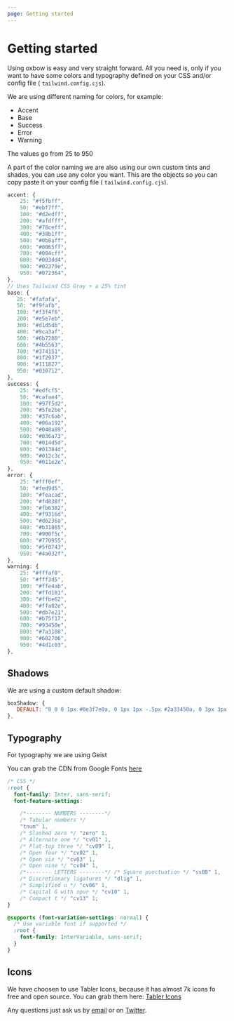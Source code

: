```yaml
---
page: Getting started
---
```


# Getting started

Using oxbow is easy and very straight forward.
All you need is, only if you want to have some colors and typography defined on your CSS and/or config file ( `tailwind.config.cjs`).

We are using different naming for colors, for example:

- Accent
- Base
- Success
- Error
- Warning

The values go from 25 to 950

A part of the color naming we are also using our own custom tints and shades, you can use any color you want.
This are the objects so you can copy paste it on your config file ( `tailwind.config.cjs`).

```js
accent: {
    25: "#f5fbff",
    50: "#ebf7ff",
    100: "#d2edff",
    200: "#afdfff",
    300: "#78ceff",
    400: "#38b1ff",
    500: "#0b8aff",
    600: "#0065ff",
    700: "#004cff",
    800: "#003dd4",
    900: "#02379e",
    950: "#072364",
},
// Uses Tailwind CSS Gray + a 25% tint
base: {
   25: "#fafafa",
   50: "#f9fafb",
   100: "#f3f4f6",
   200: "#e5e7eb",
   300: "#d1d5db",
   400: "#9ca3af",
   500: "#6b7280",
   600: "#4b5563",
   700: "#374151",
   800: "#1f2937",
   900: "#111827",
   950: "#030712",
},
success: {
    25: "#edfcf5",
    50: "#cafae4",
    100: "#97f5d2",
    200: "#5fe2be",
    300: "#37c6ab",
    400: "#06a192",
    500: "#048a89",
    600: "#036a73",
    700: "#014d5d",
    800: "#01384d",
    900: "#012c3c",
    950: "#011e2e",
},
error: {
    25: "#fff0ef",
    50: "#fed9d5",
    100: "#feacad",
    200: "#fd838f",
    300: "#fb6382",
    400: "#f9316d",
    500: "#d6236a",
    600: "#b31865",
    700: "#900f5c",
    800: "#770955",
    900: "#5f0743",
    950: "#4a032f",
},
warning: {
    25: "#fffaf0",
    50: "#fff3d5",
    100: "#ffe4ab",
    200: "#ffd181",
    300: "#ffbe62",
    400: "#ffa02e",
    500: "#db7e21",
    600: "#b75f17",
    700: "#93450e",
    800: "#7a3108",
    900: "#602706",
    950: "#4d1c03",
},
```

## Shadows

We are using a custom default shadow:
```js
boxShadow: {
   DEFAULT: "0 0 0 1px #0e3f7e0a, 0 1px 1px -.5px #2a33450a, 0 3px 3px -1.5px #2a33460a, 0 6px 6px -3px #2a33460a, 0 12px 12px -6px #0e3f7e0a, 0 24px 24px -12px #0e3f7e0a;",
},
```

## Typography

For typography we are using Geist

You can grab the CDN from Google Fonts [here](https://fonts.google.com/?query=geist)

```css
/* CSS */
:root {
  font-family: Inter, sans-serif;
  font-feature-settings:

    /*-------- NUMBERS --------*/
    /* Tabular numbers */
    "tnum" 1,
    /* Slashed zero */ "zero" 1,
    /* Alternate one */ "cv01" 1,
    /* Flat-top three */ "cv09" 1,
    /* Open four */ "cv02" 1,
    /* Open six */ "cv03" 1,
    /* Open nine */ "cv04" 1,
    /*-------- LETTERS --------*/ /* Square punctuation */ "ss08" 1,
    /* Discretionary ligatures */ "dlig" 1,
    /* Simplified u */ "cv06" 1,
    /* Capital G with spur */ "cv10" 1,
    /* Compact t */ "cv13" 1;
}

@supports (font-variation-settings: normal) {
  /* Use variable font if supported */
  :root {
    font-family: InterVariable, sans-serif;
  }
}
```

## Icons

We have choosen to use Tabler Icons, because it has almost 7k icons fo free and open source.
You can grab them here: [Tabler Icons](https://tabler-icons.io/)

Any questions just ask us by [email](mailto:michael@andreuzza.com) or on [Twitter](https://twitter.com/mike_andreuzza).
